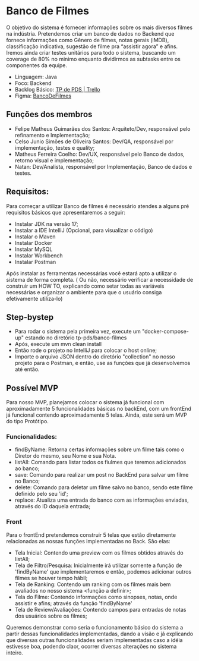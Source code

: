 # Banco de Filmes

O objetivo do sistema é fornecer informações sobre os mais diversos filmes na indústria.
Pretendemos criar um banco de dados no Backend que fornece informações como Gênero de
filmes, notas gerais (iMDB), classificação indicativa, sugestão de filme pra “assistir agora” e
afins. Iremos ainda criar testes unitários para todo o sistema, buscando um coverage de 80%
no minimo enquanto dividirmos as subtasks entre os componentes da equipe.

- Linguagem: Java
- Foco: Backend
- Backlog Básico: [TP de PDS | Trello](https://trello.com/invite/b/EOYUriw7/043fc864e7947228dec9c58ca784468c/tppdsalternativobacklogeafins)
- Figma: [BancoDeFilmes](https://www.figma.com/file/n67ExnIeSd5CPKFcjz1h5m/BancoDeFilmes?node-id=0%3A1)

## Funções dos membros

- Felipe Matheus Guimarães dos Santos: Arquiteto/Dev, responsável pelo refinamento e Implementação;
- Celso Junio Simões de Oliveira Santos: Dev/QA, responsável por implementação, testes e quality;
- Matheus Ferreira Coelho: Dev/UX, responsável pelo Banco de dados, retorno visual e implementação;
- Natan: Dev/Analista, responsável por Implementação, Banco de dados e testes.

## Requisitos:

Para começar a utilizar Banco de filmes é necessário atendes a alguns pré requisitos básicos que apresentaremos a seguir:
- Instalar JDK na versão 17;
- Instalar a IDE IntelliJ (Opcional, para visualizar o código)
- Instalar o Maven
- Instalar Docker
- Instalar MySQL
- Instalar Workbench
- Instalar Postman

Após instalar as ferramentas necessárias você estará apto a utilizar o sistema de forma completa. ( Ou não, necessário verificar a necessidade
de construir um HOW TO, explicando como setar todas as variáveis necessárias e organizar o ambiente para que o usuário consiga efetivamente utiliza-lo)

## Step-bystep
- Para rodar o sistema pela primeira vez, execute um "docker-compose-up" estando no diretório tp-pds/banco-filmes
- Após, execute um mvn clean install
- Então rode o projeto no IntelliJ para colocar o host online;
- Importe o arquivo JSON dentro do diretório "collection" no nosso projeto para o Postman, e então, use as funções que já desenvolvemos até então.

## Possível MVP

Para nosso MVP, planejamos colocar o sistema já funcional com aproximadamente 5 funcionalidades básicas no backEnd, com um frontEnd já funcional contendo aproximadamente 5 telas. Ainda,
este será um MVP do tipo Protótipo.

### Funcionalidades:
 - findByName: Retorna certas informações sobre um filme tais como o Diretor do mesmo, seu Nome e sua Nota.
 - listAll: Comando para listar todos os fiulmes que teremos adicionados ao banco;
 - save: Comando para realizar um post no BackEnd para salvar um filme no Banco;
 - delete: Comando para deletar um filme salvo no banco, sendo este filme definido pelo seu 'id';
 - replace: Atualiza uma entrada do banco com as informações enviadas, através do ID daquela entrada;

### Front
Para o frontEnd pretendemos construir 5 telas que estão diretamente relacionadas as nossas funções implementadas no Back.
São elas:
- Tela Inicial: Contendo uma preview com os filmes obtidos através do listAll;
- Tela de Filtro/Pesquisa: Inicialmente irá utilizar somente a função de 'findByName' que implementaremos e então, podemos adicionar outros filmes se houver tempo hábil;
- Tela de Ranking: Contendo um ranking com os filmes mais bem avaliados no nosso sistema <função a definir>;
- Tela do Filme: Contendo informações como sinopses, notas, onde assistir e afins; através da função 'findByName'
- Tela de Review/Avaliações: Contendo campos para entradas de notas dos usuários sobre os filmes;

Queremos demonstrar como seria o funcionamento básico do sistema a partir dessas funcionalidades implementadas, dando a visão e já explicando
que diversas outras funcionalidades seriam implementadas caso a idéia estivesse boa, podendo claor, ocorrer diversas alterações no sistema
inteiro.
